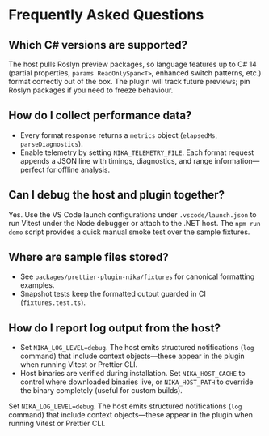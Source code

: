 # Frequently Asked Questions

## Which C# versions are supported?

The host pulls Roslyn preview packages, so language features up to C# 14 (partial properties, `params ReadOnlySpan<T>`, enhanced switch patterns, etc.) format correctly out of the box. The plugin will track future previews; pin Roslyn packages if you need to freeze behaviour.

## How do I collect performance data?

- Every format response returns a `metrics` object (`elapsedMs`, `parseDiagnostics`).
- Enable telemetry by setting `NIKA_TELEMETRY_FILE`. Each format request appends a JSON line with timings, diagnostics, and range information—perfect for offline analysis.

## Can I debug the host and plugin together?

Yes. Use the VS Code launch configurations under `.vscode/launch.json` to run Vitest under the Node debugger or attach to the .NET host. The `npm run demo` script provides a quick manual smoke test over the sample fixtures.

## Where are sample files stored?

- See `packages/prettier-plugin-nika/fixtures` for canonical formatting examples.
- Snapshot tests keep the formatted output guarded in CI (`fixtures.test.ts`).

## How do I report log output from the host?
- Set `NIKA_LOG_LEVEL=debug`. The host emits structured notifications (`log` command) that include context objects—these appear in the plugin when running Vitest or Prettier CLI.
- Host binaries are verified during installation. Set `NIKA_HOST_CACHE` to control where downloaded binaries live, or `NIKA_HOST_PATH` to override the binary completely (useful for custom builds).

Set `NIKA_LOG_LEVEL=debug`. The host emits structured notifications (`log` command) that include context objects—these appear in the plugin when running Vitest or Prettier CLI.
